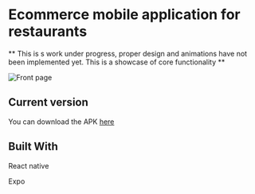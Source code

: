# Ecommerce mobile application for restaurants
** This is s work under progress, proper design and animations have not been implemented yet. 
This is a showcase of core functionality ** 

<img src="https://github.com/sin0a/Takeaway/tree/master/images/frontpage.jpg" alt="Front page">

## Current version

You can download the APK [here](http://ec2-18-130-12-237.eu-west-2.compute.amazonaws.com/pizza.apk)

## Built With
React native 

Expo
